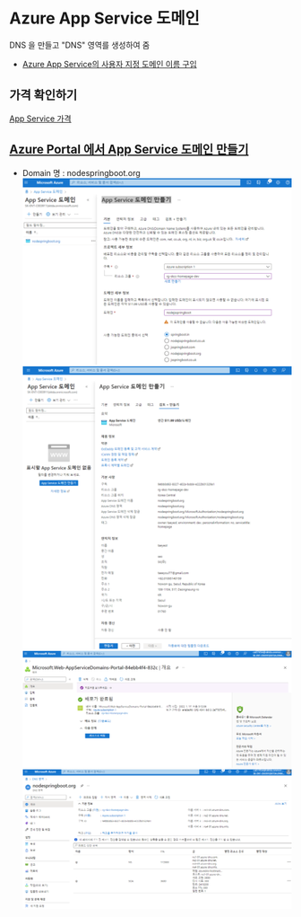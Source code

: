 # Azure App Service 도메인
DNS 을 만들고 "DNS" 영역를 생성하여 줌 

- [Azure App Service의 사용자 지정 도메인 이름 구입](https://docs.microsoft.com/ko-kr/azure/app-service/manage-custom-dns-buy-domain)  

## 가격 확인하기
[App Service 가격](https://azure.microsoft.com/ko-kr/pricing/details/app-service/linux/#pricing)

## [Azure Portal 에서 App Service 도메인 만들기](https://portal.azure.com/#create/Microsoft.Domain)
- Domain 명 : nodespringboot.org 
![Microsoft.Domain.png](./img/Microsoft.Domain.png)  
![app-service-domain.png](./img/app-service-domain.png)  
![nodespringboot-org.png](./img/nodespringboot-org.png)  
![dns-zone.png](./img/dns-zone.png)